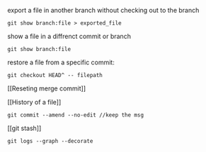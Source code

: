 export a file in another branch without checking out to the branch
```cli
git show branch:file > exported_file
```

show a file in a diffrenct commit or branch
```cli
git show branch:file
```

restore a file from a specific commit:
```cli
git checkout HEAD^ -- filepath
```

[[Reseting merge commit]] 

[[History of a file]] 

```cli
git commit --amend --no-edit //keep the msg
```

[[git stash]] 

```
git logs --graph --decorate
```